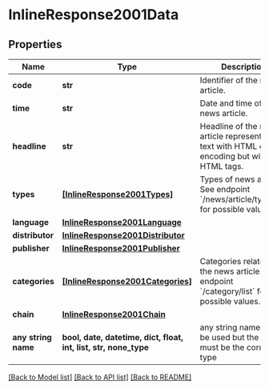 # InlineResponse2001Data


## Properties
Name | Type | Description | Notes
------------ | ------------- | ------------- | -------------
**code** | **str** | Identifier of the news article. | [optional] 
**time** | **str** | Date and time of the news article. | [optional] 
**headline** | **str** | Headline of the news article represented as text with HTML entity encoding but without HTML tags. | [optional] 
**types** | [**[InlineResponse2001Types]**](InlineResponse2001Types.md) | Types of news article. See endpoint &#x60;/news/article/type/list&#x60; for possible values. | [optional] 
**language** | [**InlineResponse2001Language**](InlineResponse2001Language.md) |  | [optional] 
**distributor** | [**InlineResponse2001Distributor**](InlineResponse2001Distributor.md) |  | [optional] 
**publisher** | [**InlineResponse2001Publisher**](InlineResponse2001Publisher.md) |  | [optional] 
**categories** | [**[InlineResponse2001Categories]**](InlineResponse2001Categories.md) | Categories related to the news article. See endpoint &#x60;/category/list&#x60; for possible values. | [optional] 
**chain** | [**InlineResponse2001Chain**](InlineResponse2001Chain.md) |  | [optional] 
**any string name** | **bool, date, datetime, dict, float, int, list, str, none_type** | any string name can be used but the value must be the correct type | [optional]

[[Back to Model list]](../README.md#documentation-for-models) [[Back to API list]](../README.md#documentation-for-api-endpoints) [[Back to README]](../README.md)


